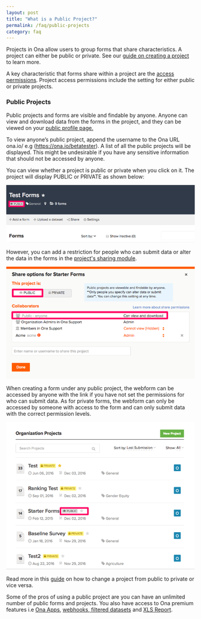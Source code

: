 ```yaml
---
layout: post
title: "What is a Public Project?"
permalink: /faq/public-projects
category: faq
---
```


Projects in Ona allow users to group forms that share characteristics. A project can either be public or private. See our [guide on creating a project](https://help.ona.io/guides/getting-started/#projects) to learn more. 

A key characteristic that forms share within a project are the [access permissions](https://help.ona.io/guides/getting-started/#project-permissions). Project access permissions include the setting for either public or private projects.

### Public Projects

Public projects and forms are visible and findable by anyone. Anyone can view and download data from the forms in the project, and they can be viewed on your [public profile page.](https://help.ona.io/guides/user-accounts/#edit-profile)

To view anyone’s public project, append the username to the Ona URL ona.io/<username> e.g (https://ona.io/betatester). A list of all the public projects will be displayed. This might be undesirable if you have any sensitive information that should not be accessed by anyone.

You can view whether a project is public or private when you click on it. The project will display PUBLIC or PRIVATE as shown below:

![](/content/screenshots/faq/faq-public-projects1.png)

However, you can add a restriction for people who can submit data or alter the data in the forms in the [project's sharing module](https://help.ona.io/guides/projects/#sharing-projects).

![](/content/screenshots/faq/faq-public-projects2.png)

When creating a form under any public project, the webform can be accessed by anyone with the link if you have not set the permissions for who can submit data. As for private forms, the webform can only be accessed by someone with access to the form and can only submit data with the correct permission levels.

![](/content/screenshots/faq/faq-public-projects3.png)

Read more in this [guide](https://help.ona.io/guides/projects/) on how to change a project from public to private or vice versa.

Some of the pros of using a public project are you can have an unlimited number of public forms and projects. You also have access to Ona premium features i.e [Ona Apps](https://help.ona.io/guides/onaapps/), [webhooks](https://help.ona.io/faq/adding-a-webhook),[ ](https://help.ona.io/faq/adding-a-webhook)[filtered datasets](https://help.ona.io/faq/filtered-datasets) and [XLS Report](https://help.ona.io/faq/what-is-an-xls-report).

 

